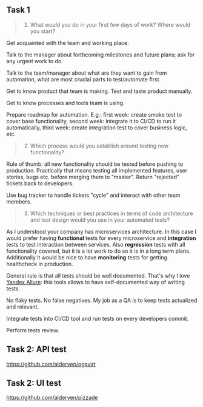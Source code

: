 ## Task 1

> 1. What would you do in your first few days of work? Where would you start?

Get acquainted with the team and working place.

Talk to the manager about forthcoming milestones and future plans; ask for any urgent work to do.

Talk to the team/manager about what are they want to gain from automation, what are most crucial parts to test/automate first.

Get to know product that team is making. Test and taste product manually.

Get to know processes and tools team is using.

Prepare roadmap for automation. E.g.: first week: create smoke test to cover base functionality, second week: integrate it to CI/CD to run it automatically, third week: create integration test to cover business logic, etc.

> 2. Which process would you establish around testing new functionality?

Rule of thumb: all new functionality should be tested before pushing to production. Practically that means testing all implemented features, user stories, bugs etc. before merging them to "master". Return "rejected" tickets back to developers.

Use bug tracker to handle tickets "cycle" and interact with other team members.


> 3. Which techniques or best practices in terms of code architecture and test design would you use in your automated tests?

As I understood your company has microservices architecture.
In this case I would prefer having **functional** tests for every microservice and **integration** tests to test interaction between services. Also **regression** tests with all functionality covered, but it is a lot work to do so it is in a long term plans.
Additionally it would be nice to have **monitoring** tests for getting healthcheck in production.

General rule is that all tests should be well documented. That's why I love [Yandex Allure](https://docs.qameta.io/allure/): this tools allows to have self-documented way of writing tests.

No flaky tests. No false negatives. My job as a QA is to keep tests actualized and relevant.

Integrate tests into CI/CD tool and run tests on every developers commit.

Perform tests review.

## Task 2: API test

https://github.com/alderven/ogavirt

## Task 2: UI test

https://github.com/alderven/pizzade
